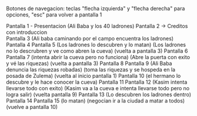 Botones de navegacion: teclas "flecha izquierda" y "flecha derecha" para opciones, "esc" para volver a pantalla 1


Pantalla 1 - Presentacion (Ali Baba y los 40 ladrones)
	     Pantalla 2 -> Creditos con introduccion	
			Pantalla 3 (Ali baba caminando por el campo encuentra los ladrones)
	Pantalla 4				Pantalla 5
(Los ladrones lo descubren y lo matan)		 (Los ladrones no lo descrubren y ve como abren la cueva)
(vuelta a pantalla 3)					Pantalla 6					Pantalla 7
							(intenta abrir la cueva pero no funciona)	(Abre la puerta con exito y vé las riquezas)
							(vuelta a pantalla 3)					Pantalla 8						Pantalla 9
														(Ali Baba denuncia las riquezas robadas)		(toma las riquezas y se hospeda en la posada de Zulema)
														(vuelta al inicio pantalla 1)
																					Pantalla 10
																					(el hermano lo descubre y le hace conocer la cueva)
																						Pantalla 11					Pantalla 12
																						(Kasim intenta llevarse todo con exito)		(Kasim va a la cueva e intenta llevarse todo pero no logra salir)
																						(vuelta pantalla 9)
																													Pantalla 13
																													(Lo descubren los ladrones dentro)
																														Pantalla 14		Pantalla 15
																														(lo matan)	(negocian ir a la ciudad a matar a todos)
																													(vuelve a pantalla 10)